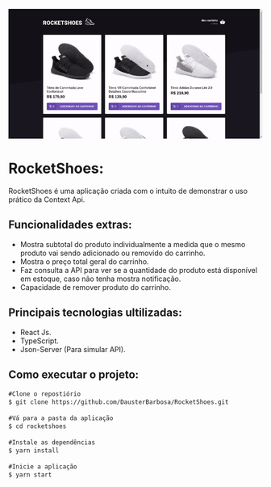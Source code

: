 ![RocketShoes](.github/rocketshoes-demonstration.gif)

<h1>RocketShoes:</h1>
<p>RocketShoes é uma aplicação criada com o intuito de demonstrar o uso prático da Context Api.</p>
<h2>Funcionalidades extras:</h2>
<ul>
  <li>Mostra subtotal do produto individualmente a medida que o mesmo produto vai sendo adicionado ou removido do carrinho.</li>
  <li>Mostra o preço total geral do carrinho.</li>
  <li>Faz consulta a API para ver se a quantidade do produto está disponível em estoque, caso não tenha mostra notificação.</li>
  <li>Capacidade de remover produto do carrinho.</li>
</ul>
<h2>Principais tecnologias ultilizadas:</h2>
<ul>
  <li>React Js.</li>
  <li>TypeScript.</li>
  <li>Json-Server (Para simular API).</li>
</ul>
<h2>Como executar o projeto:</h2>

```
#Clone o repostiório
$ git clone https://github.com/DausterBarbosa/RocketShoes.git

#Vá para a pasta da aplicação
$ cd rocketshoes

#Instale as dependências
$ yarn install

#Inicie a aplicação
$ yarn start
```
